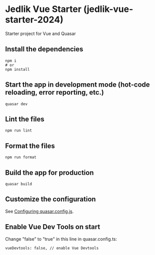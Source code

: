 # Jedlik Vue Starter (jedlik-vue-starter-2024)

Starter project for Vue and Quasar

## Install the dependencies

```
npm i
# or
npm install
```

## Start the app in development mode (hot-code reloading, error reporting, etc.)

```
quasar dev
```

## Lint the files

```
npm run lint
```

## Format the files

```
npm run format
```

## Build the app for production

```
quasar build
```

## Customize the configuration

See [Configuring quasar.config.js](https://v2.quasar.dev/quasar-cli-vite/quasar-config-js).

## Enable Vue Dev Tools on start

Change "false" to "true" in this line in quasar.config.ts:

```
vueDevtools: false, // enable Vue Devtools
```
